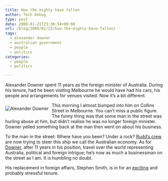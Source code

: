 ```yaml
---
title: How the mighty have fallen
author: Tech Debug
type: post
date: 2008-01-21T23:30:54+00:00
url: /blog/2008/01/22/how-the-mighty-have-fallen/
tags:
  - alexander downer
  - australian government
  - people
  - politics
categories:
  - people
  - politics

---
```

Alexander Downer spent 11 years as the foreign minister of Australia. During his tenure, had he been visiting Melbourne he would have had his cars, his people and arrangements for venues visited. Now it&#8217;s a bit different.

<img style="float: left; margin-right: 10px; margin-bottom: 10px; margin-top: 10px; " src='https://techdebug.com/wp-content/uploads/2008/01/189px-alexanderdowner.thumbnail.jpg' alt='Alexander Downer' /> This morning I almost bumped into him on Collins Street in Melbourne. You can&#8217;t miss a public figure. The funny thing was that some man in the street was hurling abuse at him, but didn&#8217;t realise he was no longer foreign minister. Downer yelled something back at the man then went on about his business.

To the man in the street: Where have you been? Under a rock? [Rudd&#8217;s crew][1] are now trying to steer this ship we call the Australian economy. As for [Downer][2], after 11 years in his position, travel over the world representing Australia, political and foreign intrigue; he&#8217;s now as much a businessman on the street as I am. It is humbling no doubt.

His replacement in foreign affairs, Stephen Smith, is in for an [exciting][3] and probably stressful tenure.

 [1]: http://www.pm.gov.au/
 [2]: http://en.wikipedia.org/wiki/Alexander_Downer
 [3]: http://en.wikipedia.org/wiki/Minister_for_Foreign_Affairs_%28Australia%29